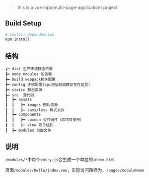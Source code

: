 #

> this is a vue mpa(multi-page-application) project

## Build Setup

``` bash
# install dependencies
npm install
```


## 结构

```
┏━ dist 生产环境静态资源
┣━ node_modules 包依赖
┣━ build webpack相关配置
┣━ config 环境配置(api地址前缀建议写在这里)
┣━ static 静态资源
┣━ src  源代码
┃  ┣━ assets
┃  ┃   ┣━ images 图片资源
┃  ┃   ┣━ sass/less 样式文件
┃  ┣━ components
┃  ┃   ┣━ common 公共组件（跨项目使用）
┃  ┃   ┣━ view 项目组件
┃  ┣━ modules 页面文件

```

## 说明
`/modules/*`中每个`entry.js`会生成一个单独的`index.html`

页面`/modules/hello/index.vue`，实际访问路径为，`/pages/moduleName`
